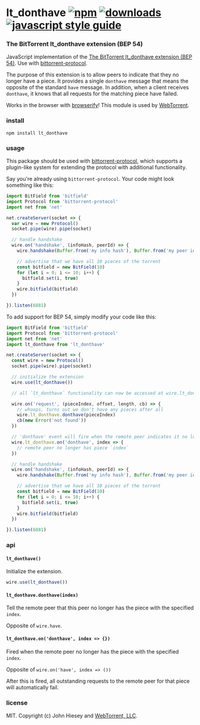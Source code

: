 # lt_donthave [![npm][npm-image]][npm-url] [![downloads][downloads-image]][downloads-url] [![javascript style guide][standard-image]][standard-url]

[ci-url]: https://github.com/webtorrent/lt_donthave/actions
[npm-image]: https://img.shields.io/npm/v/lt_donthave.svg
[npm-url]: https://npmjs.org/package/lt_donthave
[downloads-image]: https://img.shields.io/npm/dm/lt_donthave.svg
[downloads-url]: https://npmjs.org/package/lt_donthave
[standard-image]: https://img.shields.io/badge/code_style-standard-brightgreen.svg
[standard-url]: https://standardjs.com

### The BitTorrent lt_donthave extension (BEP 54)

JavaScript implementation of the [The BitTorrent lt_donthave extension (BEP 54)](https://www.bittorrent.org/beps/bep_0054.html). Use with [bittorrent-protocol](https://www.npmjs.com/package/bittorrent-protocol).

The purpose of this extension is to allow peers to indicate that they no longer have a piece. It provides a single `donthave` message that means the opposite of the standard `have` message. In addition, when a client receives `donthave`, it knows that all requests for the matching piece have failed.

Works in the browser with [browserify](http://browserify.org/)! This module is used by [WebTorrent](http://webtorrent.io).

### install

```
npm install lt_donthave
```

### usage

This package should be used with [bittorrent-protocol](https://www.npmjs.com/package/bittorrent-protocol), which supports a plugin-like system for extending the protocol with additional functionality.

Say you're already using `bittorrent-protocol`. Your code might look something like this:

```js
import BitField from 'bitfield'
import Protocol from 'bittorrent-protocol'
import net from 'net'

net.createServer(socket => {
  var wire = new Protocol()
  socket.pipe(wire).pipe(socket)

  // handle handshake
  wire.on('handshake', (infoHash, peerId) => {
    wire.handshake(Buffer.from('my info hash'), Buffer.from('my peer id'))

    // advertise that we have all 10 pieces of the torrent
    const bitfield = new BitField(10)
    for (let i = 0; i <= 10; i++) {
      bitfield.set(i, true)
    }
    wire.bitfield(bitfield)
  })

}).listen(6881)
```

To add support for BEP 54, simply modify your code like this:

```js
import BitField from 'bitfield'
import Protocol from 'bittorrent-protocol'
import net from 'net'
import lt_donthave from 'lt_donthave'

net.createServer(socket => {
  const wire = new Protocol()
  socket.pipe(wire).pipe(socket)

  // initialize the extension
  wire.use(lt_donthave())

  // all `lt_donthave` functionality can now be accessed at wire.lt_donthave

  wire.on('request', (pieceIndex, offset, length, cb) => {
    // whoops, turns out we don't have any pieces after all
    wire.lt_donthave.donthave(pieceIndex)
    cb(new Error('not found'))
  })

  // 'donthave' event will fire when the remote peer indicates it no longer has a piece
  wire.lt_donthave.on('donthave', index => {
    // remote peer no longer has piece `index`
  })

  // handle handshake
  wire.on('handshake', (infoHash, peerId) => {
    wire.handshake(Buffer.from('my info hash'), Buffer.from('my peer id'))

    // advertise that we have all 10 pieces of the torrent
    const bitfield = new BitField(10)
    for (let i = 0; i <= 10; i++) {
      bitfield.set(i, true)
    }
    wire.bitfield(bitfield)
  })

}).listen(6881)
```

### api

#### `lt_donthave()`

Initialize the extension.

```js
wire.use(lt_donthave())
```

#### `lt_donthave.donthave(index)`

Tell the remote peer that this peer no longer has the piece with the specified `index`.

Opposite of `wire.have`.

#### `lt_donthave.on('donthave', index => {})`

Fired when the remote peer no longer has the piece with the specified `index`.

Opposite of `wire.on('have', index => ())`

After this is fired, all outstanding requests to the remote peer for that piece will automatically fail.

### license

MIT. Copyright (c) John Hiesey and [WebTorrent, LLC](https://webtorrent.io).
